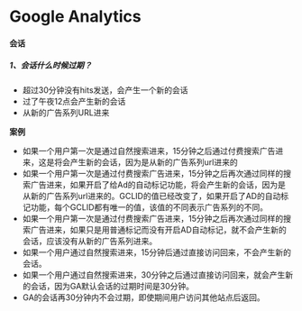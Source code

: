 # Google Analytics




#### 会话

##### 1、会话什么时候过期？

* 超过30分钟没有hits发送，会产生一个新的会话
* 过了午夜12点会产生新的会话
* 从新的广告系列URL进来

**案例**

* 如果一个用户第一次是通过自然搜索进来，15分钟之后通过付费搜索广告进来，这是将会产生新的会话，因为是从新的广告系列url进来的
* 如果一个用户第一次是通过付费搜索广告进来，15分钟之后再次通过同样的搜索广告进来，如果开启了给Ad的自动标记功能，将会产生新的会话，因为是从新的广告系列url进来的。GCLID的值已经改变了，如果开启了AD的自动标记功能，每个GCLID都有唯一的值，该值的不同表示广告系列的不同。
* 如果一个用户第一次是通过付费搜索广告进来，15分钟之后再次通过同样的搜索广告进来，如果只是用普通标记而没有开启AD自动标记，就不会产生新的会话，应该没有从新的广告系列进来。
* 如果一个用户通过自然搜索进来，15分钟后通过直接访问回来，不会产生新的会话。
* 如果一个用户通过自然搜索进来，30分钟之后通过直接访问回来，就会产生新的会话，因为GA默认会话的过期时间是30分钟。
* GA的会话再30分钟内不会过期，即使期间用户访问其他站点后返回。
